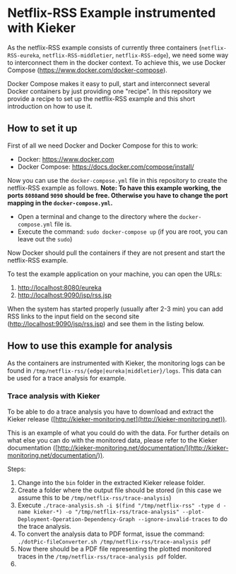 # Netflix-RSS Example instrumented with Kieker

As the netflix-RSS example consists of currently three containers (`netflix-RSS-eureka`, `netflix-RSS-middletier`, `netflix-RSS-edge`), we need some way to interconnect them in the docker context. To achieve this, we use Docker Compose (https://www.docker.com/docker-compose).

Docker Compose makes it easy to pull, start and interconnect several Docker containers by just providing one "recipe".
In this repository we provide a recipe to set up the netflix-RSS example and this short introduction on how to use it.

## How to set it up

First of all we need Docker and Docker Compose for this to work:
* Docker: https://www.docker.com
* Docker Compose: https://docs.docker.com/compose/install/

Now you can use the `docker-compose.yml` file in this repository to create the netflix-RSS example as follows.
**Note: To have this example working, the ports `8080`and `9090` should be free. Otherwise you have to change the port mapping in the `docker-compose.yml`.**

* Open a terminal and change to the directory where the `docker-compose.yml` file is.
* Execute the command: `sudo docker-compose up` (if you are root, you can leave out the `sudo`)

Now Docker should pull the containers if they are not present and start the netflix-RSS example.

To test the example application on your machine, you can open the URLs:

1. [http://localhost:8080/eureka](http://localhost:8080/eureka)
2. [http://localhost:9090/jsp/rss.jsp](http://localhost:9090/jsp/rss.jsp)

When the system has started properly (usually after 2-3 min) you can add RSS links to the input field on the second site ([http://localhost:9090/jsp/rss.jsp](http://localhost:9090/jsp/rss.jsp)) and see them in the listing below.

## How to use this example for analysis
As the containers are instrumented with Kieker, the monitoring logs can be found in `/tmp/netflix-rss/{edge|eureka|middletier}/logs`.
This data can be used for a trace analysis for example.

### Trace analysis with Kieker
To be able to do a trace analysis you have to download and extract the Kieker release ([http://kieker-monitoring.net](http://kieker-monitoring.net)).

This is an example of what you could do with the data. For further details on what else you can do with the monitored data, please refer to the Kieker documentation ([http://kieker-monitoring.net/documentation/](http://kieker-monitoring.net/documentation/)).

Steps:

1. Change into the `bin` folder in the extracted Kieker release folder.
2. Create a folder where the output file should be stored (in this case we assume this to be `/tmp/netflix-rss/trace-analysis`)
3. Execute `./trace-analysis.sh -i $(find "/tmp/netflix-rss" -type d -name kieker-*) -o "/tmp/netflix-rss/trace-analysis" --plot-Deployment-Operation-Dependency-Graph --ignore-invalid-traces` to do the trace analysis.
4. To convert the analysis data to PDF format, issue the command: `./dotPic-fileConverter.sh /tmp/netflix-rss/trace-analysis pdf`
5. Now there should be a PDF file representing the plotted monitored traces in the `/tmp/netflix-rss/trace-analysis pdf` folder.
6. 
